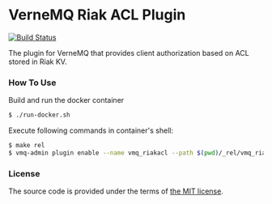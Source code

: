 # VerneMQ Riak ACL Plugin

[![Build Status][travis-img]][travis]

The plugin for VerneMQ that provides client authorization based on ACL stored in Riak KV.



### How To Use

Build and run the docker container

```bash
$ ./run-docker.sh
```

Execute following commands in container's shell:

```bash
$ make rel
$ vmq-admin plugin enable --name vmq_riakacl --path $(pwd)/_rel/vmq_riakacl
```



### License

The source code is provided under the terms of [the MIT license][license].

[license]:http://www.opensource.org/licenses/MIT
[travis]:https://travis-ci.org/manifest/vmq_riakacl?branch=master
[travis-img]:https://secure.travis-ci.org/manifest/vmq_riakacl.png

